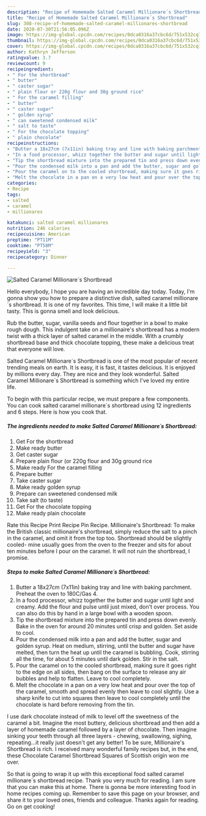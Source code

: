 ```yaml
---
description: "Recipe of Homemade Salted Caramel Millionare´s Shortbread"
title: "Recipe of Homemade Salted Caramel Millionare´s Shortbread"
slug: 308-recipe-of-homemade-salted-caramel-millionares-shortbread
date: 2020-07-30T21:56:05.096Z
image: https://img-global.cpcdn.com/recipes/0dca0316a37cbc6d/751x532cq70/salted-caramel-millionares-shortbread-recipe-main-photo.jpg
thumbnail: https://img-global.cpcdn.com/recipes/0dca0316a37cbc6d/751x532cq70/salted-caramel-millionares-shortbread-recipe-main-photo.jpg
cover: https://img-global.cpcdn.com/recipes/0dca0316a37cbc6d/751x532cq70/salted-caramel-millionares-shortbread-recipe-main-photo.jpg
author: Kathryn Jefferson
ratingvalue: 3.7
reviewcount: 9
recipeingredient:
- " For the shortbread"
- " butter"
- " caster sugar"
- " plain flour or 220g flour and 30g ground rice"
- " For the caramel filling"
- " butter"
- " caster sugar"
- " golden syrup"
- " can sweetened condensed milk"
- " salt to taste"
- " For the chocolate topping"
- " plain chocolate"
recipeinstructions:
- "Butter a 18x27cm (7x11in) baking tray and line with baking parchment. Preheat the oven to 180C/Gas 4."
- "In a food processor, whizz together the butter and sugar until light and creamy. Add the flour and pulse until just mixed, don&#39;t over process. You can also do this by hand in a large bowl with a wooden spoon."
- "Tip the shortbread mixture into the prepared tin and press down evenly. Bake in the oven for around 20 minutes until crisp and golden. Set aside to cool."
- "Pour the condensed milk into a pan and add the butter, sugar and golden syrup. Heat on medium, stirring, until the butter and sugar have melted, then turn the heat up until the caramel is bubbling. Cook, stirring all the time, for about 5 minutes until dark golden. Stir in the salt."
- "Pour the caramel on to the cooled shortbread, making sure it goes right to the edge on all sides, then bang on the surface to release any air bubbles and help to flatten. Leave to cool completely."
- "Melt the chocolate in a pan on a very low heat and pour over the top of the caramel, smooth and spread evenly then leave to cool slightly. Use a sharp knife to cut into squares then leave to cool completely until the chocolate is hard before removing from the tin."
categories:
- Recipe
tags:
- salted
- caramel
- millionares

katakunci: salted caramel millionares 
nutrition: 246 calories
recipecuisine: American
preptime: "PT11M"
cooktime: "PT58M"
recipeyield: "3"
recipecategory: Dinner

---
```



![Salted Caramel Millionare´s Shortbread](https://img-global.cpcdn.com/recipes/0dca0316a37cbc6d/751x532cq70/salted-caramel-millionares-shortbread-recipe-main-photo.jpg)

Hello everybody, I hope you are having an incredible day today. Today, I'm gonna show you how to prepare a distinctive dish, salted caramel millionare´s shortbread. It is one of my favorites. This time, I will make it a little bit tasty. This is gonna smell and look delicious.

Rub the butter, sugar, vanilla seeds and flour together in a bowl to make rough dough. This indulgent take on a millionaire&#39;s shortbread has a modern twist with a thick layer of salted caramel in the middle. With a crumbly shortbread base and thick chocolate topping, these make a delicious treat that everyone will love.

Salted Caramel Millionare´s Shortbread is one of the most popular of recent trending meals on earth. It is easy, it is fast, it tastes delicious. It is enjoyed by millions every day. They are nice and they look wonderful. Salted Caramel Millionare´s Shortbread is something which I've loved my entire life.


To begin with this particular recipe, we must prepare a few components. You can cook salted caramel millionare´s shortbread using 12 ingredients and 6 steps. Here is how you cook that.

<!--inarticleads1-->

##### The ingredients needed to make Salted Caramel Millionare´s Shortbread:

1. Get  For the shortbread
1. Make ready  butter
1. Get  caster sugar
1. Prepare  plain flour (or 220g flour and 30g ground rice
1. Make ready  For the caramel filling
1. Prepare  butter
1. Take  caster sugar
1. Make ready  golden syrup
1. Prepare  can sweetened condensed milk
1. Take  salt (to taste)
1. Get  For the chocolate topping
1. Make ready  plain chocolate


Rate this Recipe Print Recipe Pin Recipe. Millionaire&#39;s Shortbread: To make the British classic millionaire&#39;s shortbread, simply reduce the salt to a pinch in the caramel, and omit it from the top too. Shortbread should be slightly cooled- mine usually goes from the oven to the freezer and sits for about ten minutes before I pour on the caramel. It will not ruin the shortbread, I promise. 

<!--inarticleads2-->

##### Steps to make Salted Caramel Millionare´s Shortbread:

1. Butter a 18x27cm (7x11in) baking tray and line with baking parchment. Preheat the oven to 180C/Gas 4.
1. In a food processor, whizz together the butter and sugar until light and creamy. Add the flour and pulse until just mixed, don&#39;t over process. You can also do this by hand in a large bowl with a wooden spoon.
1. Tip the shortbread mixture into the prepared tin and press down evenly. Bake in the oven for around 20 minutes until crisp and golden. Set aside to cool.
1. Pour the condensed milk into a pan and add the butter, sugar and golden syrup. Heat on medium, stirring, until the butter and sugar have melted, then turn the heat up until the caramel is bubbling. Cook, stirring all the time, for about 5 minutes until dark golden. Stir in the salt.
1. Pour the caramel on to the cooled shortbread, making sure it goes right to the edge on all sides, then bang on the surface to release any air bubbles and help to flatten. Leave to cool completely.
1. Melt the chocolate in a pan on a very low heat and pour over the top of the caramel, smooth and spread evenly then leave to cool slightly. Use a sharp knife to cut into squares then leave to cool completely until the chocolate is hard before removing from the tin.


I use dark chocolate instead of milk to level off the sweetness of the caramel a bit. Imagine the most buttery, delicious shortbread and then add a layer of homemade caramel followed by a layer of chocolate. Then imagine sinking your teeth through all three layers - chewing, swallowing, sighing, repeating…it really just doesn&#39;t get any better! To be sure, Millionaire&#39;s Shortbread is rich. I received many wonderful family recipes but, in the end, these Chocolate Caramel Shortbread Squares of Scottish origin won me over. 

So that is going to wrap it up with this exceptional food salted caramel millionare´s shortbread recipe. Thank you very much for reading. I am sure that you can make this at home. There is gonna be more interesting food in home recipes coming up. Remember to save this page on your browser, and share it to your loved ones, friends and colleague. Thanks again for reading. Go on get cooking!
